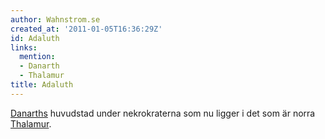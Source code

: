 ```yaml
---
author: Wahnstrom.se
created_at: '2011-01-05T16:36:29Z'
id: Adaluth
links:
  mention:
  - Danarth
  - Thalamur
title: Adaluth
---
```


[Danarths] huvudstad under nekrokraterna som nu ligger i det som är norra [Thalamur].

  [Danarths]: Danarth
  [Thalamur]: Thalamur